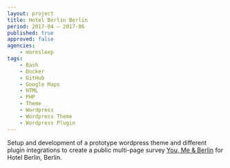 ```yaml
---
layout: project
title: Hotel Berlin Berlin
period: 2017-04 – 2017-06
published: true
approved: false
agencies:
    - moresleep
tags:
    - Bash
    - Docker
    - GitHub
    - Google Maps
    - HTML
    - PHP
    - Theme
    - Wordpress
    - Wordpress Theme
    - Wordpress Plugin
---
```

Setup and development of a prototype wordpress theme and different plugin integrations to create a public multi-page survey [You, Me & Berlin](http://youmeandberlin.com/) for Hotel Berlin, Berlin.
